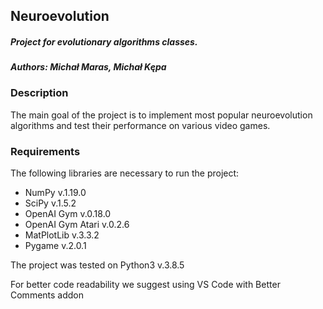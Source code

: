 ## Neuroevolution
##### Project for evolutionary algorithms classes.
#### *Authors: Michał Maras, Michał Kępa*

### Description
The main goal of the project is to implement most popular neuroevolution algorithms and test their performance on various video games.


### Requirements
The following libraries are necessary to run the project:
* NumPy v.1.19.0
* SciPy v.1.5.2
* OpenAI Gym v.0.18.0
* OpenAI Gym Atari v.0.2.6
* MatPlotLib v.3.3.2
* Pygame v.2.0.1

The project was tested on Python3 v.3.8.5

For better code readability we suggest using VS Code with Better Comments addon
